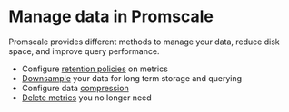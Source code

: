 # Manage data in Promscale
Promscale provides different methods to manage your data,
reduce disk space, and improve query performance.

*   Configure [retention policies][retention] on metrics
*   [Downsample][downsampling] your data for long term storage and querying
*   Configure data [compression][compression]
*   [Delete metrics][delete-data] you no longer need


[retention]: /manage-data/retention/
[downsampling]: /manage-data/downsampling/
[compression]: /manage-data/compression/
[delete-data]: /manage-data/delete-data/
